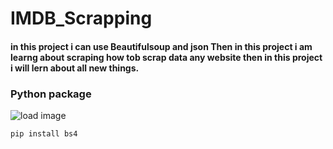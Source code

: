 # IMDB_Scrapping
 
 <h4>in this project i can use Beautifulsoup and json Then in this project i am learng about scraping how tob scrap data any website then in this project i will lern about all new things.</h4>
 
 <h3>Python package</h3>
 
 <img src="https://encrypted-tbn0.gstatic.com/images?q=tbn:ANd9GcQHYSPZpbkmX6EW2d-F06OZ6xZoVUK6WLQKVw&usqp=CAU" alt="load image">
 
  `pip install bs4`
